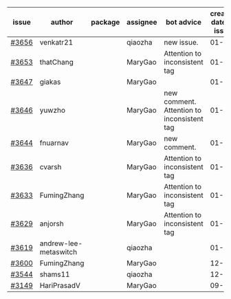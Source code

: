 | issue | author | package | assignee | bot advice | created date of issue | target release date | date from target |
| ------ | ------ | ------ | ------ | ------ | ------ | ------ | :-----: |
| [#3656](https://github.com/Azure/sdk-release-request/issues/3656) | venkatr21 |  | qiaozha | new issue. | 01-16 | 02-24 |  |
| [#3653](https://github.com/Azure/sdk-release-request/issues/3653) | thatChang |  | MaryGao | Attention to inconsistent tag | 01-12 | 01-27 |  |
| [#3647](https://github.com/Azure/sdk-release-request/issues/3647) | giakas |  | MaryGao |  | 01-12 | 01-27 |  |
| [#3646](https://github.com/Azure/sdk-release-request/issues/3646) | yuwzho |  | MaryGao | new comment. Attention to inconsistent tag | 01-12 | 01-27 |  |
| [#3644](https://github.com/Azure/sdk-release-request/issues/3644) | fnuarnav |  | MaryGao | new comment. | 01-11 | 01-27 |  |
| [#3636](https://github.com/Azure/sdk-release-request/issues/3636) | cvarsh |  | MaryGao | Attention to inconsistent tag | 01-11 | 01-27 |  |
| [#3633](https://github.com/Azure/sdk-release-request/issues/3633) | FumingZhang |  | MaryGao | Attention to inconsistent tag | 01-11 | 01-27 |  |
| [#3629](https://github.com/Azure/sdk-release-request/issues/3629) | anjorsh |  | MaryGao | Attention to inconsistent tag | 01-10 | 01-27 |  |
| [#3619](https://github.com/Azure/sdk-release-request/issues/3619) | andrew-lee-metaswitch |  | qiaozha |  | 01-05 | 01-27 |  |
| [#3600](https://github.com/Azure/sdk-release-request/issues/3600) | FumingZhang |  | MaryGao |  | 12-28 | 01-27 |  |
| [#3544](https://github.com/Azure/sdk-release-request/issues/3544) | shams11 |  | qiaozha |  | 12-07 | 12-23 |  |
| [#3149](https://github.com/Azure/sdk-release-request/issues/3149) | HariPrasadV |  | MaryGao |  | 09-07 | 10-11 |  |
